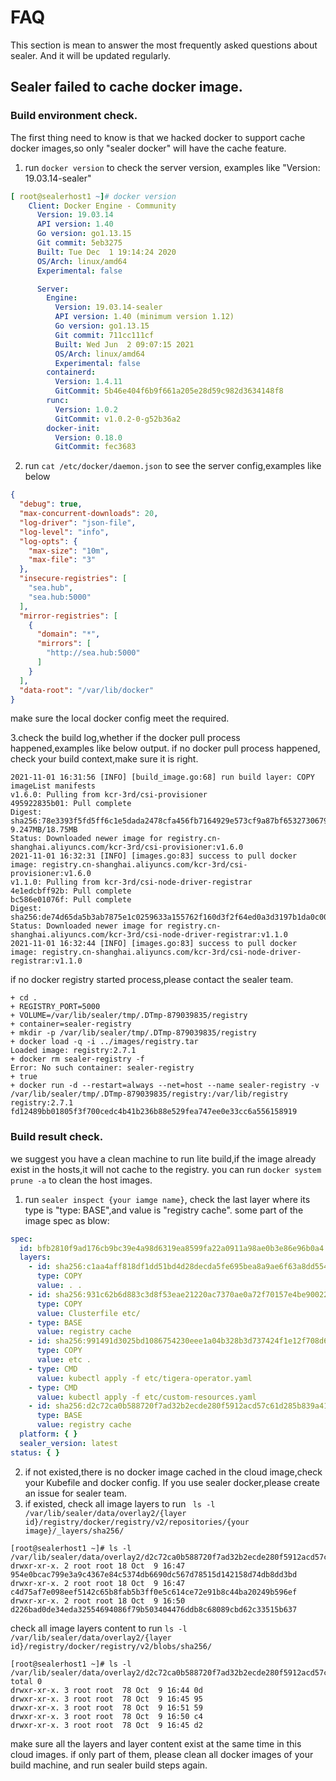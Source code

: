 # FAQ 

This section is mean to answer the most frequently asked questions about sealer. And it will be updated regularly.

## Sealer failed to cache docker image.

### Build environment check.

The first thing need to know is that we hacked docker to support cache docker images,so only "sealer docker" will have
the cache feature.

1. run `docker version` to check the server version, examples like "Version: 19.03.14-sealer"

```yaml
[ root@sealerhost1 ~]# docker version
    Client: Docker Engine - Community
      Version: 19.03.14
      API version: 1.40
      Go version: go1.13.15
      Git commit: 5eb3275
      Built: Tue Dec  1 19:14:24 2020
      OS/Arch: linux/amd64
      Experimental: false

      Server:
        Engine:
          Version: 19.03.14-sealer
          API version: 1.40 (minimum version 1.12)
          Go version: go1.13.15
          Git commit: 711cc111cf
          Built: Wed Jun  2 09:07:15 2021
          OS/Arch: linux/amd64
          Experimental: false
        containerd:
          Version: 1.4.11
          GitCommit: 5b46e404f6b9f661a205e28d59c982d3634148f8
        runc:
          Version: 1.0.2
          GitCommit: v1.0.2-0-g52b36a2
        docker-init:
          Version: 0.18.0
          GitCommit: fec3683

```

2. run `cat /etc/docker/daemon.json` to see the server config,examples like below

```json
{
  "debug": true,
  "max-concurrent-downloads": 20,
  "log-driver": "json-file",
  "log-level": "info",
  "log-opts": {
    "max-size": "10m",
    "max-file": "3"
  },
  "insecure-registries": [
    "sea.hub",
    "sea.hub:5000"
  ],
  "mirror-registries": [
    {
      "domain": "*",
      "mirrors": [
        "http://sea.hub:5000"
      ]
    }
  ],
  "data-root": "/var/lib/docker"
}
```

make sure the local docker config meet the required.

3.check the build log,whether if the docker pull process happened,examples like below output. if no docker pull process
happened, check your build context,make sure it is right.

```text
2021-11-01 16:31:56 [INFO] [build_image.go:68] run build layer: COPY imageList manifests
v1.6.0: Pulling from kcr-3rd/csi-provisioner
495922835b01: Pull complete
Digest: sha256:78e3393f5fd5ff6c1e5dada2478cfa456fb7164929e573cf9a87bf6532730679  9.247MB/18.75MB
Status: Downloaded newer image for registry.cn-shanghai.aliyuncs.com/kcr-3rd/csi-provisioner:v1.6.0
2021-11-01 16:32:31 [INFO] [images.go:83] success to pull docker image: registry.cn-shanghai.aliyuncs.com/kcr-3rd/csi-provisioner:v1.6.0
v1.1.0: Pulling from kcr-3rd/csi-node-driver-registrar
4e1edcbff92b: Pull complete
bc586e01076f: Pull complete
Digest: sha256:de74d65da5b3ab7875e1c0259633a155762f160d3f2f64ed0a3d3197b1da0c00
Status: Downloaded newer image for registry.cn-shanghai.aliyuncs.com/kcr-3rd/csi-node-driver-registrar:v1.1.0
2021-11-01 16:32:44 [INFO] [images.go:83] success to pull docker image: registry.cn-shanghai.aliyuncs.com/kcr-3rd/csi-node-driver-registrar:v1.1.0
```

if no docker registry started process,please contact the sealer team.

```text
+ cd .
+ REGISTRY_PORT=5000
+ VOLUME=/var/lib/sealer/tmp/.DTmp-879039835/registry
+ container=sealer-registry
+ mkdir -p /var/lib/sealer/tmp/.DTmp-879039835/registry
+ docker load -q -i ../images/registry.tar
Loaded image: registry:2.7.1
+ docker rm sealer-registry -f
Error: No such container: sealer-registry
+ true
+ docker run -d --restart=always --net=host --name sealer-registry -v /var/lib/sealer/tmp/.DTmp-879039835/registry:/var/lib/registry registry:2.7.1
fd12489bb01805f3f700cedc4b41b236b88e529fea747ee0e33cc6a556158919
```

### Build result check.

we suggest you have a clean machine to run lite build,if the image already exist in the hosts,it will not cache to the
registry. you can run `docker system prune -a` to clean the host images.

1. run `sealer inspect {your iamge name}`, check the last layer where its type is "type: BASE",and value is "registry
   cache". some part of the image spec as blow:

```yaml
spec:
  id: bfb2810f9ad176cb9bc39e4a98d6319ea8599fa22a0911a98ae0b3e86e96b0a4
  layers:
    - id: sha256:c1aa4aff818df1dd51bd4d28decda5fe695bea8a9ae6f63a8dd5541c7640b3d6
      type: COPY
      value: . .
    - id: sha256:931c62b6d883c3d8f53eae21220ac7370ae0a72f70157e4be90022b70aab77b0
      type: COPY
      value: Clusterfile etc/
    - type: BASE
      value: registry cache
    - id: sha256:991491d3025bd1086754230eee1a04b328b3d737424f1e12f708d651e6d66860
      type: COPY
      value: etc .
    - type: CMD
      value: kubectl apply -f etc/tigera-operator.yaml
    - type: CMD
      value: kubectl apply -f etc/custom-resources.yaml
    - id: sha256:d2c72ca0b588720f7ad32b2ecde280f5912acd57c61d285b839a4193da78d90d
      type: BASE
      value: registry cache
  platform: { }
  sealer_version: latest
status: { }
```

2. if not existed,there is no docker image cached in the cloud image,check your Kubefile and docker config. If you use
   sealer docker,please create an issue for sealer team.
3. if existed, check all image layers to
   run ` ls -l /var/lib/sealer/data/overlay2/{layer id}/registry/docker/registry/v2/repositories/{your image}/_layers/sha256/`

```shell
[root@sealerhost1 ~]# ls -l /var/lib/sealer/data/overlay2/d2c72ca0b588720f7ad32b2ecde280f5912acd57c61d285b839a4193da78d90d/registry/docker/registry/v2/repositories/calico/node/_layers/sha256/
drwxr-xr-x. 2 root root 18 Oct  9 16:47 954e0bcac799e3a9c4367e84c5374db6690dc567d78515d142158d74db8dd3bd
drwxr-xr-x. 2 root root 18 Oct  9 16:47 c4d75af7e098eef5142c65b8fab5b3ff0e5c614ce72e91b8c44ba20249b596ef
drwxr-xr-x. 2 root root 18 Oct  9 16:50 d226bad0de34eda32554694086f79b503404476ddb8c68089cbd62c33515b637
```

check all image layers content to
run `ls -l /var/lib/sealer/data/overlay2/{layer id}/registry/docker/registry/v2/blobs/sha256/`

```shell
[root@sealerhost1 ~]# ls -l /var/lib/sealer/data/overlay2/d2c72ca0b588720f7ad32b2ecde280f5912acd57c61d285b839a4193da78d90d/registry/docker/registry/v2/blobs/sha256
total 0
drwxr-xr-x. 3 root root  78 Oct  9 16:44 0d
drwxr-xr-x. 3 root root  78 Oct  9 16:45 95
drwxr-xr-x. 3 root root  78 Oct  9 16:51 59
drwxr-xr-x. 3 root root  78 Oct  9 16:50 c4
drwxr-xr-x. 3 root root  78 Oct  9 16:45 d2
```

make sure all the layers and layer content exist at the same time in this cloud images. if only part of them, please
clean all docker images of your build machine, and run sealer build steps again.
